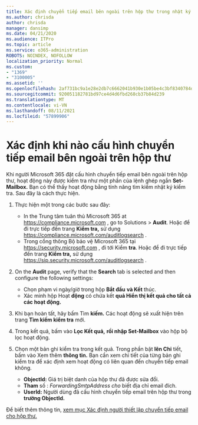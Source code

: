 ```yaml
---
title: Xác định chuyển tiếp email bên ngoài trên hộp thư trong nhật ký kiểm tra
ms.author: chrisda
author: chrisda
manager: dansimp
ms.date: 04/21/2020
ms.audience: ITPro
ms.topic: article
ms.service: o365-administration
ROBOTS: NOINDEX, NOFOLLOW
localization_priority: Normal
ms.custom:
- "1369"
- "3100005"
ms.assetid: ''
ms.openlocfilehash: 2af731bc9a1e28e2db7c6662041b930e1b05be4c3bf8340784d9ab87101c44af
ms.sourcegitcommit: 920051182781bd97ce4d4d6fbd268cb37b84d239
ms.translationtype: MT
ms.contentlocale: vi-VN
ms.lasthandoff: 08/11/2021
ms.locfileid: "57899906"
---
```

# <a name="identify-when-external-email-forwarding-is-configured-on-mailboxes"></a>Xác định khi nào cấu hình chuyển tiếp email bên ngoài trên hộp thư

Khi người Microsoft 365 đặt cấu hình chuyển tiếp email bên ngoài trên hộp thư, hoạt động này được kiểm tra như một phần của lệnh ghép ngắn **Set-Mailbox.** Bạn có thể thấy hoạt động bằng tính năng tìm kiếm nhật ký kiểm tra. Sau đây là cách thực hiện.

1. Thực hiện một trong các bước sau đây:
   - In the Trung tâm tuân thủ Microsoft 365 at <https://compliance.microsoft.com> , go to Solutions  \> **Audit**. Hoặc để đi trực tiếp đến trang **Kiểm tra,** sử dụng <https://compliance.microsoft.com/auditlogsearch> .
   - Trong cổng thông Bộ bảo vệ Microsoft 365 tại <https://security.microsoft.com> , đi tới Kiểm **tra**. Hoặc để đi trực tiếp đến trang **Kiểm tra,** sử dụng <https://sip.security.microsoft.com/auditlogsearch> .

2. On the **Audit** page, verify that the **Search** tab is selected and then configure the following settings:
   - Chọn phạm vi ngày/giờ trong hộp **Bắt đầu** **và Kết** thúc.
   - Xác minh hộp Hoạt **động** có chứa kết **quả Hiển thị kết quả cho tất cả các hoạt động.**

3. Khi bạn hoàn tất, hãy bấm Tìm **kiếm.** Các hoạt động sẽ xuất hiện trên trang **Tìm kiếm kiểm tra** mới.

4. Trong kết quả, bấm vào **Lọc Kết quả,** **rồi nhập Set-Mailbox** vào hộp bộ lọc hoạt động.

5. Chọn một bản ghi kiểm tra trong kết quả. Trong phần bật **lên Chi** tiết, bấm vào Xem thêm **thông tin.** Bạn cần xem chi tiết của từng bản ghi kiểm tra để xác định xem hoạt động có liên quan đến chuyển tiếp email không.

   - **ObjectId:** Giá trị biệt danh của hộp thư đã được sửa đổi.
   - **Tham** số : _ForwardingSmtpAddress cho_ biết địa chỉ email đích.
   - **UserId:** Người dùng đã cấu hình chuyển tiếp email trên hộp thư trong **trường ObjectId.**

Để biết thêm thông tin, [xem mục Xác định người thiết lập chuyển tiếp email cho hộp thư.](https://docs.microsoft.com/microsoft-365/compliance/auditing-troubleshooting-scenarios#determine-who-set-up-email-forwarding-for-a-mailbox)
